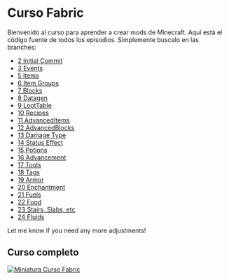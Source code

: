 # Curso Fabric

Bienvenido al curso para aprender a crear mods de Minecraft. Aquí está el código fuente de todos los episodios. Simplemente buscalo en las branches:

- [2 Initial Commit](https://github.com/polv-dev/curso-fabric/tree/2-Initial-Commit)
- [3 Events](https://github.com/polv-dev/curso-fabric/tree/3-Events)
- [5 Items](https://github.com/polv-dev/curso-fabric/tree/5-Items)
- [6 Item Groups](https://github.com/polv-dev/curso-fabric/tree/6-Item-Groups)
- [7 Blocks](https://github.com/polv-dev/curso-fabric/tree/7-Blocks)
- [8 Datagen](https://github.com/polv-dev/curso-fabric/tree/8-Datagen)
- [9 LootTable](https://github.com/polv-dev/curso-fabric/tree/9-LootTable)
- [10 Recipes](https://github.com/polv-dev/curso-fabric/tree/10-Recipes)
- [11 AdvancedItems](https://github.com/polv-dev/curso-fabric/tree/11-AdvancedItems)
- [12 AdvancedBlocks](https://github.com/polv-dev/curso-fabric/tree/12-AdvancedBlocks)
- [13 Damage Type](https://github.com/polv-dev/curso-fabric/tree/13-Damage-Type)
- [14 Status Effect](https://github.com/polv-dev/curso-fabric/tree/14-Status-Effect)
- [15 Potions](https://github.com/polv-dev/curso-fabric/tree/15-Potions)
- [16 Advancement](https://github.com/polv-dev/curso-fabric/tree/16-Advancement)
- [17 Tools](https://github.com/polv-dev/curso-fabric/tree/17-Tools)
- [18 Tags](https://github.com/polv-dev/curso-fabric/tree/18-Tags)
- [19 Armor](https://github.com/polv-dev/curso-fabric/tree/19-Armor)
- [20 Enchantment](https://github.com/polv-dev/curso-fabric/tree/20-Enchantment)
- [21 Fuels](https://github.com/polv-dev/curso-fabric/tree/21-Fuels)
- [22 Food](https://github.com/polv-dev/curso-fabric/tree/22-Food)
- [23 Stairs, Slabs, etc](https://github.com/polv-dev/curso-fabric/tree/23-Stairs,-Slabs,-etc)
- [24 Fluids](https://github.com/polv-dev/curso-fabric/tree/24-Fluids)

Let me know if you need any more adjustments!

## Curso completo

[![Miniatura Curso Fabric](https://i.ytimg.com/vi/k1utIIozBsk/maxresdefault.jpg)](https://www.youtube.com/playlist?list=PLhaUVX9fqdCYKSEHAP4nIr3-tyXOiirg7)

